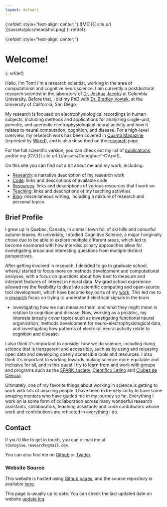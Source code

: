 ```yaml
---
layout: default
---
```



{:refdef: style="text-align: center;"}
![ME]({{ site.url }}/assets/pics/headshot.png)
{: refdef}

{:refdef: style="text-align: center;"}
# Welcome!
{: refdef}

Hello, I'm Tom! I'm a research scientist, working in the area of computational and cognitive neuroscience.
I am currently a postdoctoral research scientist in the laboratory of
[Dr. Joshua Jacobs](http://orion.bme.columbia.edu/jacobs/) at Columbia University.
Before that, I did my PhD with
[Dr. Bradley Voytek](https://voyteklab.com/), at the University of California, San Diego.

My research is focused on electrophysiological recordings in human subjects, including
methods and applications for analyzing single-unit, periodic, and aperiodic electrophysiological
neural activity and how it relates to neural computation, cognition, and disease.
For a high-level overview, my research work has been covered in
[Quanta Magazine](https://www.quantamagazine.org/brains-background-noise-may-hold-clues-to-persistent-mysteries-20210208/)
(reprinted by [Wired](https://www.wired.com/story/the-brains-background-noise-may-be-meaningful-after-all/)),
and is also described on the [research](research.html) page.

For the full scientific version, you can check out my list of
[publications](publications.html), and/or my
[CV]({{ site.url }}/assets/DonoghueT-CV.pdf).

On this site you can find out a bit about me and my work, including:

- [Research](research.html): a narrative description of my research work
- [Code](code.html): links and descriptions of available code
- [Resources](resources.html): links and descriptions of various resources that I work on
- [Teaching](teaching.html): links and descriptions of my teaching activities
- [Blog](blog.html): miscellaneous writing, including a mixture of research and personal topics

## Brief Profile

I grew up in Quebec, Canada, in a small town full of ski hills and colourful autumn leaves.
At univeristy, I studied Cognitive Science, a major I originally chose due to be able to explore multiple
different areas, which led to become enamored with how interdisciplinary approaches allow for
investigating broad and interesting questions from multiple distinct perspectives.

After getting involved in research, I decided to go to graduate school, where,I started to focus more
on methods development and computational analyses, with a focus on questions about how best to measure and
interpret features of interest in neural data. My grad school experience allowed me the flexibility to dive into
scientific computing and open-source tool development, which have become key parts of my [work](code.html).
This led me to a [research](research.html) focus on trying to understand electrical signals in the brain
- investigating how we can measure them, and what they might mean in relation to cognition and disease.
Now, working as a postdoc, my interests broadly cover topics such as investigating functional neural organization,
methods development for neuro-electrophysiological data, and investigating how patterns of electrical neural
activity relate to cognition and disease.

I also think it's important to consider how we do science, including doing science that is
transparent and accessible, such as by using and releasing open data and developing openly accessible
tools and resources. I also think it's important to working towards making science more
equitable and inclusive for all, and in this quest I try to learn from and work with groups and programs such as the
[SPARK society](https://www.sparksociety.org/),
[Cientifico Latino](https://www.cientificolatino.com/) and
[Clubes de Ciencia](https://www.clubesdeciencia.mx/).

Ultimately, one of my favorite things about working in science is getting to work with lots of amazing people.
I have been extremely lucky to have some amazing mentors who have guided me in my journey so far.
Everything I work on is some form of collaboration across many wonderful research assistants, collaborators,
teaching assistants and code contributors whose work and contributions are reflected in everything I do.

## Contact

If you'd like to get in touch, you can e-mail me at `tdonoghue.research@gmail.com`.

You can also find me on
[Github](https://github.com/TomDonoghue) or
[Twitter](https://twitter.com/TomDonoghue).

### Website Source

This website is hosted using
[Github pages](https://pages.github.com/),
and the source repository is available
[here](https://github.com/TomDonoghue/TomDonoghue.github.io).

This page is usually up to date. You can check the last updated date on website
[update log](https://github.com/TomDonoghue/TomDonoghue.github.io/commits/main).
